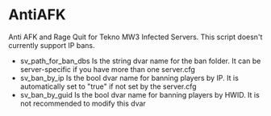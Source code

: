 # AntiAFK
Anti AFK and Rage Quit for Tekno MW3 Infected Servers.
This script doesn't currently support IP bans.
- sv_path_for_ban_dbs Is the string dvar name for the ban folder. It can be server-specific if you have more than one server.cfg
- sv_ban_by_ip Is the bool dvar name for banning players by IP. It is automatically set to "true" if not set by the server.cfg
- sv_ban_by_guid Is the bool dvar name for banning players by HWID. It is not recommended to modify this dvar

